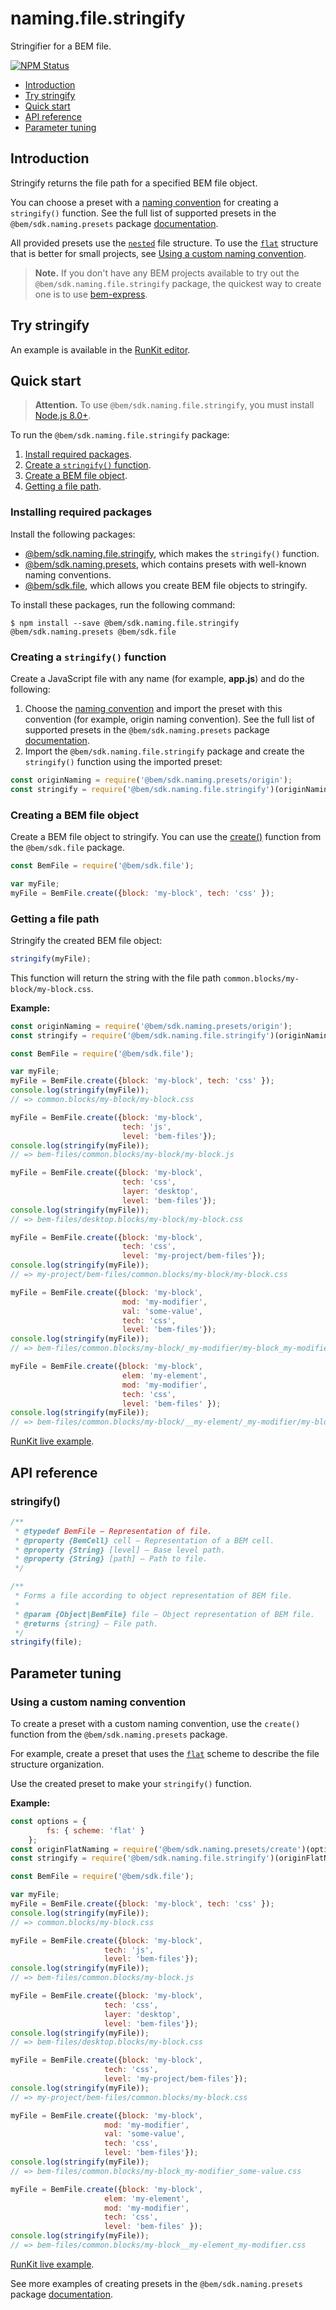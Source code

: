# naming.file.stringify

Stringifier for a BEM file.

[![NPM Status][npm-img]][npm]

[npm]:          https://www.npmjs.org/package/@bem/sdk.naming.file.stringify
[npm-img]:      https://img.shields.io/npm/v/@bem/sdk.naming.file.stringify.svg

* [Introduction](#introduction)
* [Try stringify](#try-stringify)
* [Quick start](#quick-start)
* [API reference](#api-reference)
* [Parameter tuning](#parameter-tuning)

## Introduction

Stringify returns the file path for a specified BEM file object.

You can choose a preset with a [naming convention](https://en.bem.info/methodology/naming-convention/) for creating a `stringify()` function. See the full list of supported presets in the `@bem/sdk.naming.presets` package [documentation](https://github.com/bem/bem-sdk/tree/master/packages/naming.presets#naming-conventions).

All provided presets use the [`nested`](https://en.bem.info/methodology/filestructure/#nested) file structure. To use the [`flat`](https://en.bem.info/methodology/filestructure/#flat) structure that is better for small projects, see [Using a custom naming convention](#using-a-custom-naming-convention).

> **Note.** If you don't have any BEM projects available to try out the `@bem/sdk.naming.file.stringify` package, the quickest way to create one is to use [bem-express](https://github.com/bem/bem-express).

## Try stringify

An example is available in the [RunKit editor](https://runkit.com/migs911/how-bem-sdk-naming-file-stringify-works).

## Quick start

> **Attention.** To use `@bem/sdk.naming.file.stringify`, you must install [Node.js 8.0+](https://nodejs.org/en/download/).

To run the `@bem/sdk.naming.file.stringify` package:

1. [Install required packages](#installing-required-packages).
2. [Create a `stringify()` function](#creating-a-stringify-function).
3. [Create a BEM file object](#creating-a-bem-file-object).
4. [Getting a file path](#getting-a-file-path).

### Installing required packages

Install the following packages:

* [@bem/sdk.naming.file.stringify](https://www.npmjs.org/package/@bem/sdk.naming.file.stringify), which makes the `stringify()` function.
* [@bem/sdk.naming.presets](https://www.npmjs.com/package/@bem/sdk.naming.presets), which contains presets with well-known naming conventions.
* [@bem/sdk.file](https://www.npmjs.com/package/@bem/sdk.file), which allows you create BEM file objects to stringify.

To install these packages, run the following command:

```
$ npm install --save @bem/sdk.naming.file.stringify @bem/sdk.naming.presets @bem/sdk.file
```

### Creating a `stringify()` function

Create a JavaScript file with any name (for example, **app.js**) and do the following:

1. Choose the [naming convention](https://bem.info/methodology/naming-convention/) and import the preset with this convention (for example, origin naming convention).
    See the full list of supported presets in the `@bem/sdk.naming.presets` package [documentation](https://github.com/bem/bem-sdk/tree/master/packages/naming.presets#naming-conventions).
1. Import the `@bem/sdk.naming.file.stringify` package and create the `stringify()` function using the imported preset:

```js
const originNaming = require('@bem/sdk.naming.presets/origin');
const stringify = require('@bem/sdk.naming.file.stringify')(originNaming);
```

### Creating a BEM file object

Create a BEM file object to stringify. You can use the [create()](https://github.com/bem/bem-sdk/tree/master/packages/file#createobject) function from the `@bem/sdk.file` package.

```js
const BemFile = require('@bem/sdk.file');

var myFile;
myFile = BemFile.create({block: 'my-block', tech: 'css' });
```

### Getting a file path

Stringify the created BEM file object:

```js
stringify(myFile);
```

This function will return the string with the file path `common.blocks/my-block/my-block.css`.

**Example:**

```js
const originNaming = require('@bem/sdk.naming.presets/origin');
const stringify = require('@bem/sdk.naming.file.stringify')(originNaming);

const BemFile = require('@bem/sdk.file');

var myFile;
myFile = BemFile.create({block: 'my-block', tech: 'css' });
console.log(stringify(myFile));
// => common.blocks/my-block/my-block.css

myFile = BemFile.create({block: 'my-block',
                         tech: 'js',
                         level: 'bem-files'});
console.log(stringify(myFile));
// => bem-files/common.blocks/my-block/my-block.js

myFile = BemFile.create({block: 'my-block',
                         tech: 'css',
                         layer: 'desktop',
                         level: 'bem-files'});
console.log(stringify(myFile));
// => bem-files/desktop.blocks/my-block/my-block.css

myFile = BemFile.create({block: 'my-block',
                         tech: 'css',
                         level: 'my-project/bem-files'});
console.log(stringify(myFile));
// => my-project/bem-files/common.blocks/my-block/my-block.css

myFile = BemFile.create({block: 'my-block',
                         mod: 'my-modifier',
                         val: 'some-value',
                         tech: 'css',
                         level: 'bem-files'});
console.log(stringify(myFile));
// => bem-files/common.blocks/my-block/_my-modifier/my-block_my-modifier_some-value.css

myFile = BemFile.create({block: 'my-block',
                         elem: 'my-element',
                         mod: 'my-modifier',
                         tech: 'css',
                         level: 'bem-files' });
console.log(stringify(myFile));
// => bem-files/common.blocks/my-block/__my-element/_my-modifier/my-block__my-element_my-modifier.css
```

[RunKit live example](https://runkit.com/migs911/naming-file-stringify-using-origin-convention).

## API reference

### stringify()

```js
/**
 * @typedef BemFile — Representation of file.
 * @property {BemCell} cell — Representation of a BEM cell.
 * @property {String} [level] — Base level path.
 * @property {String} [path] — Path to file.
 */

/**
 * Forms a file according to object representation of BEM file.
 *
 * @param {Object|BemFile} file — Object representation of BEM file.
 * @returns {string} — File path.
 */
stringify(file);
```

## Parameter tuning

### Using a custom naming convention

To create a preset with a custom naming convention, use the `create()` function from the `@bem/sdk.naming.presets` package.

For example, create a preset that uses the [`flat`](https://en.bem.info/methodology/filestructure/#flat) scheme to describe the file structure organization.

Use the created preset to make your `stringify()` function.

**Example:**

```js
const options = {
        fs: { scheme: 'flat' }
    };
const originFlatNaming = require('@bem/sdk.naming.presets/create')(options);
const stringify = require('@bem/sdk.naming.file.stringify')(originFlatNaming);

const BemFile = require('@bem/sdk.file');

var myFile;
myFile = BemFile.create({block: 'my-block', tech: 'css' });
console.log(stringify(myFile));
// => common.blocks/my-block.css

myFile = BemFile.create({block: 'my-block',
                     tech: 'js',
                     level: 'bem-files'});
console.log(stringify(myFile));
// => bem-files/common.blocks/my-block.js

myFile = BemFile.create({block: 'my-block',
                     tech: 'css',
                     layer: 'desktop',
                     level: 'bem-files'});
console.log(stringify(myFile));
// => bem-files/desktop.blocks/my-block.css

myFile = BemFile.create({block: 'my-block',
                     tech: 'css',
                     level: 'my-project/bem-files'});
console.log(stringify(myFile));
// => my-project/bem-files/common.blocks/my-block.css

myFile = BemFile.create({block: 'my-block',
                     mod: 'my-modifier',
                     val: 'some-value',
                     tech: 'css',
                     level: 'bem-files'});
console.log(stringify(myFile));
// => bem-files/common.blocks/my-block_my-modifier_some-value.css

myFile = BemFile.create({block: 'my-block',
                     elem: 'my-element',
                     mod: 'my-modifier',
                     tech: 'css',
                     level: 'bem-files' });
console.log(stringify(myFile));
// => bem-files/common.blocks/my-block__my-element_my-modifier.css
```

[RunKit live example](https://runkit.com/migs911/naming-file-stringify-stringify-using-a-custom-naming-convention).

See more examples of creating presets in the `@bem/sdk.naming.presets` package [documentation](https://github.com/bem/bem-sdk/tree/master/packages/naming.presets).
